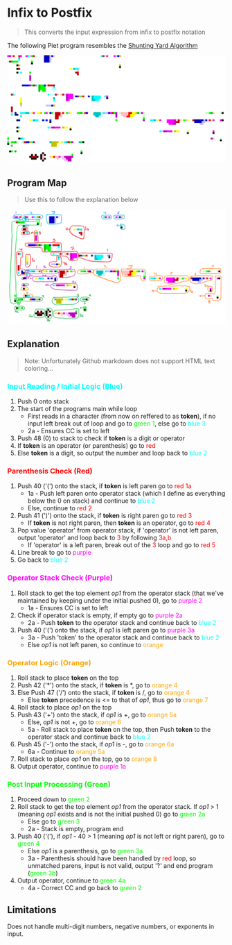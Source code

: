 # Infix to Postfix
> This converts the input expression from infix to postfix notation

The following Piet program resembles the [Shunting Yard Algorithm](https://en.wikipedia.org/wiki/Shunting_yard_algorithm)


![](/InfixToPostfix/infixToPostfix.png)

## Program Map
> Use this to follow the explanation below

![](/InfixToPostfix/infixToPostfix_Eval.png)

## Explanation
> Note: Unfortunately Github markdown does not support HTML text coloring...
### <span style="color:cyan">Input Reading / Initial Logic (Blue)</span>
1. Push 0 onto stack
2. The start of the programs main while loop
    - First reads in a character (from now on reffered to as **token**), if no input left break out of loop and go to <span style="color:lime">green 1</span>, else go to <span style="color:cyan">blue 3</span>
    - 2a - Ensures CC is set to left
3. Push 48 (0) to stack to check if **token** is a digit or operator
4. If **token** is an operator (or parenthesis) go to <span style="color:red">red</span>
5. Else **token** is a digit, so output the number and loop back to <span style="color:cyan">blue 2</span>

### <span style="color:red">Parenthesis Check (Red)</span>
1. Push 40 ('(') onto the stack, if **token** is left paren go to <span style="color:red">red 1a</span>
    - 1a - Push left paren onto operator stack (which I define as everything below the 0 on stack) and continue to <span style="color:cyan">blue 2</span>
    - Else, continue to <span style="color:red">red 2</span>
2. Push 41 (')') onto the stack, if **token** is right paren go to <span style="color:red">red 3</span>
    - If **token** is not right paren, then **token** is an operator, go to <span style="color:red">red 4</span>
3. Pop value 'operator' from operator stack, if 'operator' is not left paren, output 'operator' and loop back to <span style="color:red">3</span> by following <span style="color:red">3a,b</span>
    - If 'operator' is a left paren, break out of the <span style="color:red">3</span> loop and go to <span style="color:red">red 5</span>
4. Line break to go to <span style="color:magenta">purple</span>
5. Go back to <span style="color:cyan">blue 2</span>

### <span style="color:magenta">Operator Stack Check (Purple)</span>
1. Roll stack to get the top element *op1* from the operator stack (that we've maintained by keeping under the initial pushed 0), go to <span style="color:magenta">purple 2</span>
    - 1a - Ensures CC is set to left
2. Check if operator stack is empty, if empty go to <span style="color:magenta">purple 2a</span>
    - 2a - Push **token** to the operator stack and continue back to <span style="color:cyan">blue 2</span>
3. Push 40 ('(') onto the stack, if *op1* is left paren go to <span style="color:magenta">purple 3a</span>
    - 3a - Push 'token' to the operator stack and continue back to <span style="color:cyan">blue 2</span>
    - Else *op1* is not left paren, so continue to <span style="color:orange">orange</span>

### <span style="color:orange">Operator Logic (Orange)</span>
1. Roll stack to place **token** on the top
2. Push 42 ('*') onto the stack, if **token** is *, go to <span style="color:orange">orange 4</span>
3. Else Push 47 ('/') onto the stack, if **token** is /, go to <span style="color:orange">orange 4</span>
    - Else **token** precedence is <= to that of *op1*, thus go to <span style="color:orange">orange 7</span>
4. Roll stack to place *op1* on the top
5. Push 43 ('+') onto the stack, if *op1* is +, go to <span style="color:orange">orange 5a</span>
    - Else, *op1* is not +, go to <span style="color:orange">orange 6</span>
    - 5a - Roll stack to place **token** on the top, then Push **token** to the operator stack and continue back to <span style="color:cyan">blue 2</span>
6. Push 45 ('-') onto the stack, if *op1* is -, go to <span style="color:orange">orange 6a</span>
    - 6a - Continue to <span style="color:orange">orange 5a</span>
7. Roll stack to place *op1* on the top, go to <span style="color:orange">orange 8</span>
8. Output operator, continue to <span style="color:magenta">purple 1a</span>

### <span style="color:lime">Post Input Processing (Green)</span>
1. Proceed down to <span style="color:lime">green 2</span>
2. Roll stack to get the top element *op1* from the operator stack. If *op1* > 1 (meaning *op1* exists and is not the initial pushed 0) go to <span style="color:lime">green 2a</span>
    - Else go to <span style="color:lime">green 3</span>
    - 2a - Stack is empty, program end
3. Push 40  ('('), if *op1* - 40 > 1 (meaning *op1* is not left or right paren), go to <span style="color:lime">green 4</span>
    - Else *op1* is a parenthesis, go to <span style="color:lime">green 3a</span>
    - 3a - Parenthesis should have been handled by <span style="color:red">red</span> loop, so unmatched parens, input is not valid, output '?' and end program (<span style="color:lime">green 3b</span>)
4. Output operator, continue to <span style="color:lime">green 4a</span>
    - 4a - Correct CC and go back to <span style="color:lime">green 2</span>

## Limitations
Does not handle multi-digit numbers, negative numbers, or exponents in input.
